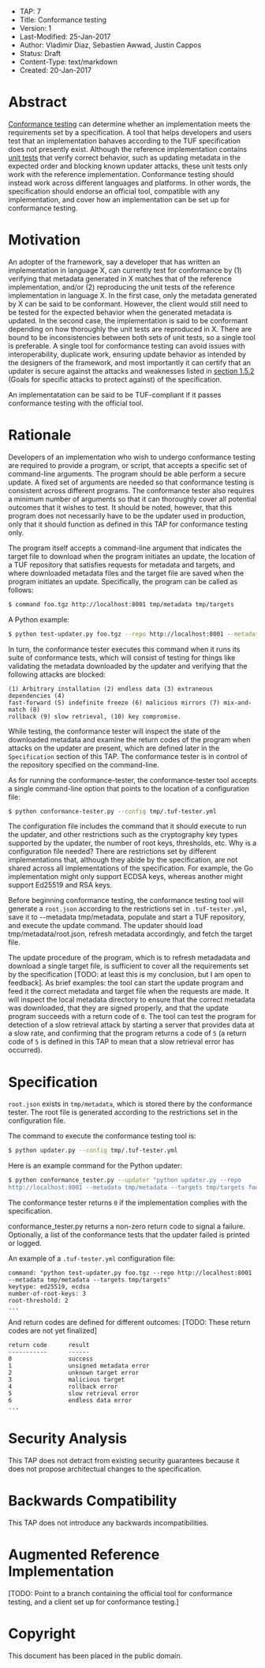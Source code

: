 * TAP: 7
* Title: Conformance testing
* Version: 1
* Last-Modified: 25-Jan-2017
* Author: Vladimir Diaz, Sebastien Awwad, Justin Cappos
* Status: Draft
* Content-Type: text/markdown
* Created: 20-Jan-2017

# Abstract

[Conformance testing](https://en.wikipedia.org/wiki/Conformance_testing) can
determine whether an implementation meets the requirements set by a
specification.  A tool that helps developers and users test that an
implementation bahaves according to the TUF specification does not presently
exist.  Although the reference implementation contains [unit
tests](https://github.com/theupdateframework/tuf/tree/6fde6222c9c6abf905ef4a56cf56fe35c4a85e14/tests)
that verify correct behavior, such as updating metadata in the expected order
and blocking known updater attacks, these unit tests only work with the
reference implementation.  Conformance testing should instead work across
different languages and platforms.  In other words, the specification should
endorse an official tool, compatible with any implementation, and cover how an
implementation can be set up for conformance testing.

# Motivation

An adopter of the framework, say a developer that has written an implementation
in language X, can currently test for conformance by (1) verifying that
metadata generated in X matches that of the reference implementation, and/or
(2) reproducing the unit tests of the reference implementation in language X.
In the first case, only the metadata generated by X can be said to be
conformant.  However, the client would still need to be tested for the expected
behavior when the generated metadata is updated.  In the second case, the
implementation is said to be conformant depending on how thoroughly the unit
tests are reproduced in X.  There are bound to be inconsistencies between both
sets of unit tests, so a single tool is preferable.  A single tool for
conformance testing can avoid issues with interoperability, duplicate work,
ensuring update behavior as intended by the designers of the framework, and
most importantly it can certify that an updater is secure against the attacks
and weaknesses listed in [section
1.5.2](https://github.com/theupdateframework/tuf/blob/6fde6222c9c6abf905ef4a56cf56fe35c4a85e14/docs/tuf-spec.txt#L124-L181)
(Goals for specific attacks to protect against) of the specification.

An implementatation can be said to be TUF-compliant if it passes conformance
testing with the official tool.

# Rationale

Developers of an implementation who wish to undergo conformance testing are
required to provide a program, or script, that accepts a specific set of
command-line arguments.  The program should be able perform a secure update.  A
fixed set of arguments are needed so that conformance testing is consistent
across different programs.  The conformance tester also requires a minimum
number of arguments so that it can thoroughly cover all potential outcomes that
it wishes to test.  It should be noted, however, that this program does not
necessarily have to be the updater used in production, only that it should
function as defined in this TAP for conformance testing only.

The program itself accepts a command-line argument that indicates the target
file to download when the program initiates an update, the location of a TUF
repository that satisfies requests for metadata and targets, and where
downloaded metadata files and the target file are saved when the program
initiates an update.  Specifically, the program can be called as follows:

```Bash
$ command foo.tgz http://localhost:8001 tmp/metadata tmp/targets
```

A Python example:

```Bash
$ python test-updater.py foo.tgz --repo http://localhost:8001 --metadata tmp/metadata --targets tmp/targets
```

In turn, the conformance tester executes this command when it runs its suite of
conformance tests, which will consist of testing for things like validating the
metadata downloaded by the updater and verifying that the following attacks are
blocked:

```
(1) Arbitrary installation (2) endless data (3) extraneous dependencies (4)
fast-forward (5) indefinite freeze (6) malicious mirrors (7) mix-and-match (8)
rollback (9) slow retrieval, (10) key compromise.
```

While testing, the conformance tester will inspect the state of the downloaded
metadata and examine the return codes of the program when attacks on the
updater are present, which are defined later in the `Specification` section of
this TAP.  The conformance tester is in control of the repository specified on
the command-line.

As for running the conformance-tester, the conformance-tester tool accepts a
single command-line option that points to the location of a configuration file:

```Bash
$ python conformance-tester.py --config tmp/.tuf-tester.yml
```

The configuration file includes the command that it should execute to run the
updater, and other restrictions such as the cryptography key types supported by
the updater, the number of root keys, thresholds, etc.  Why is a configuration
file needed?  There are restrictions set by different implementations that,
although they abide by the specification, are not shared across all
implementations of the specification.  For example, the Go implementation might
only support ECDSA keys, whereas another might support Ed25519 and RSA keys.

Before beginning conformance testing, the conformance testing tool will generate
a `root.json` according to the restrictions set in `.tuf-tester.yml`, save it
to --metadata tmp/metadata, populate and start a TUF repository, and execute
the update command.  The updater should load tmp/metadata/root.json, refresh
metadata accordingly, and fetch the target file.

The update procedure of the program, which is to refresh metadadata and
download a single target file, is sufficient to cover all the requirements set
by the specification [TODO: at least this is my conclusion, but I am open to
feedback].  As brief examples: the tool can start the update program and feed
it the correct metadata and target file when the requests are made.  It will
inspect the local metadata directory to ensure that the correct metadata was
downloaded, that they are signed properly, and that the update program succeeds
with a return code of `0`.  The tool can test the program for detection of a
slow retrieval attack by starting a server that provides data at a slow rate,
and confirming that the program returns a code of `5` (a return code of `5` is
defined in this TAP to mean that a slow retrieval error has occurred).

# Specification

`root.json` exists in `tmp/metadata`, which is stored there by the
conformance tester.  The root file is generated according to the restrictions
set in the configuration file.

The command to execute the conformance testing tool is:

```Bash
$ python updater.py --config tmp/.tuf-tester.yml
```

Here is an example command for the Python updater:

```Bash
$ python conformance_tester.py --updater "python updater.py --repo
http://localhost:8001 --metadata tmp/metadata --targets tmp/targets foo.tgz"
```

The conformance tester returns `0` if the implementation complies with the
specification.

conformance_tester.py returns a non-zero return code to signal a failure.
Optionally, a list of the conformance tests that the updater failed is printed
or logged.

An example of a `.tuf-tester.yml` configuration file:

```
command: "python test-updater.py foo.tgz --repo http://localhost:8001 --metadata tmp/metadata --targets tmp/targets"
keytype: ed25519, ecdsa
number-of-root-keys: 3
root-threshold: 2
...
```

And return codes are defined for different outcomes:
[TODO: These return codes are not yet finalized]

```
return code      result
-----------      ------
0                success
1                unsigned metadata error
2                unknown target error
3                malicious target
4                rollback error
5                slow retrieval error
6                endless data error
...
```

# Security Analysis

This TAP does not detract from existing security guarantees because it does
not propose architectual changes to the specification.

# Backwards Compatibility

This TAP does not introduce any backwards incompatibilities.

# Augmented Reference Implementation

[TODO: Point to a branch containing the official tool for conformance testing,
and a client set up for conformance testing.]

# Copyright

This document has been placed in the public domain.
